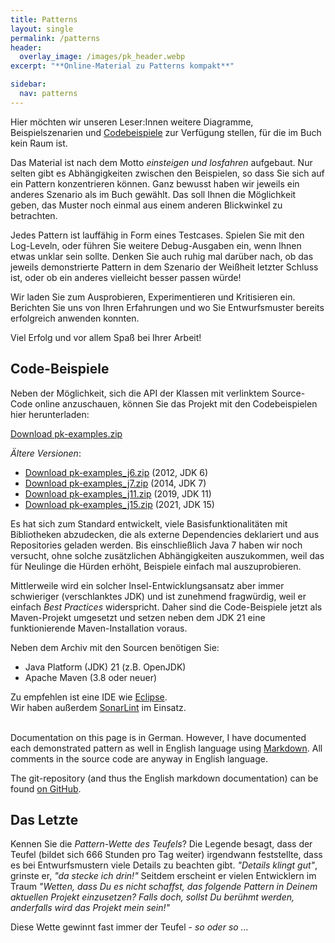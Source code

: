 ```yaml
---
title: Patterns
layout: single
permalink: /patterns
header:
  overlay_image: /images/pk_header.webp
excerpt: "**Online-Material zu Patterns kompakt**"

sidebar:
  nav: patterns
---
```


Hier möchten wir unseren Leser:Innen weitere Diagramme, Beispielszenarien und [Codebeispiele](#codebeispiele) zur Verfügung stellen, für die im Buch kein Raum ist.

Das Material ist nach dem Motto *einsteigen und losfahren* aufgebaut. Nur selten gibt es Abhängigkeiten zwischen den Beispielen, so dass Sie sich auf ein Pattern konzentrieren können.
Ganz bewusst haben wir jeweils ein anderes Szenario als im Buch gewählt.
Das soll Ihnen die Möglichkeit geben, das Muster noch einmal aus einem anderen Blickwinkel zu betrachten.

Jedes Pattern ist lauffähig in Form eines Testcases. Spielen Sie mit den Log-Leveln, oder führen Sie weitere Debug-Ausgaben ein, wenn Ihnen etwas unklar sein sollte. Denken Sie auch ruhig mal darüber nach, ob das jeweils demonstrierte Pattern in dem Szenario der Weißheit letzter Schluss ist, oder ob ein anderes vielleicht besser passen würde!

Wir laden Sie zum Ausprobieren, Experimentieren und Kritisieren ein. Berichten Sie uns von Ihren Erfahrungen und wo Sie Entwurfsmuster bereits erfolgreich anwenden konnten.

Viel Erfolg und vor allem Spaß bei Ihrer Arbeit!



<h2 id="codebeispiele"> Code-Beispiele </h2>

Neben der Möglichkeit, sich die API der Klassen mit verlinktem Source-Code online anzuschauen, können Sie das Projekt mit den Codebeispielen hier herunterladen:

[Download pk-examples.zip](/downloads/pk-examples.zip)  

*Ältere Versionen*:

* [Download pk-examples_j6.zip](/downloads/pk-examples_j6.zip) (2012, JDK 6)
* [Download pk-examples_j7.zip](/downloads/pk-examples_j7.zip) (2014, JDK 7)
* [Download pk-examples_j11.zip](/downloads/pk-examples_j11.zip) (2019, JDK 11) 
* [Download pk-examples_j15.zip](/downloads/pk-examples_j15.zip) (2021, JDK 15)


Es hat sich zum Standard entwickelt, viele Basisfunktionalitäten mit Bibliotheken abzudecken, die als externe Dependencies deklariert und aus Repositories geladen werden.
Bis einschließlich Java 7 haben wir noch versucht, ohne solche zusätzlichen Abhängigkeiten auszukommen, weil das für Neulinge die Hürden erhöht, Beispiele einfach mal auszuprobieren.

Mittlerweile wird ein solcher Insel-Entwicklungsansatz aber immer schwieriger (verschlanktes JDK) und ist zunehmend fragwürdig, weil er einfach *Best Practices* widerspricht.
Daher sind die Code-Beispiele jetzt als Maven-Projekt umgesetzt und setzen neben dem JDK 21 eine funktionierende Maven-Installation voraus.

Neben dem Archiv mit den Sourcen benötigen Sie:
* Java Platform (JDK) 21 (z.B. OpenJDK)
* Apache Maven (3.8 oder neuer) 

Zu empfehlen ist eine IDE wie [Eclipse](https://www.eclipse.org/).   
Wir haben außerdem [SonarLint](https://www.sonarsource.com/products/sonarlint/) im Einsatz.



<i class="fas fa-globe orange-text" style="font-size: 150%;"></i>  
Documentation on this page is in German. However, I have documented each demonstrated pattern as well in English language using [Markdown](https://docs.github.com/get-started/writing-on-github/getting-started-with-writing-and-formatting-on-github/basic-writing-and-formatting-syntax).
All comments in the source code are anyway in English language.

The git-repository (and thus the English markdown documentation) can be found [on GitHub](https://github.com/KarlEilebrecht/patterns-kompakt-code).



<div class="pattern-wette" markdown="1">

## Das Letzte
Kennen Sie die *Pattern-Wette des Teufels*?
Die Legende besagt, dass der Teufel (bildet sich 666 Stunden pro Tag weiter) irgendwann feststellte, dass es bei Entwurfsmustern viele Details zu beachten gibt. *"Details klingt gut"*, grinste er, *"da stecke ich drin!"*
Seitdem erscheint er vielen Entwicklern im Traum *"Wetten, dass Du es nicht schaffst, das folgende Pattern in Deinem aktuellen Projekt einzusetzen? Falls doch, sollst Du berühmt werden, anderfalls wird das Projekt mein sein!"*  

Diese Wette gewinnt fast immer der Teufel - *so oder so ...*

</div>